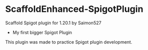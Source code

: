 # ScaffoldEnhanced-SpigotPlugin
Scaffold Spigot plugin for 1.20.1 by Saimon527
- My first bigger Spigot Plugin

This plugin was made to practice Spigot plugin development.

